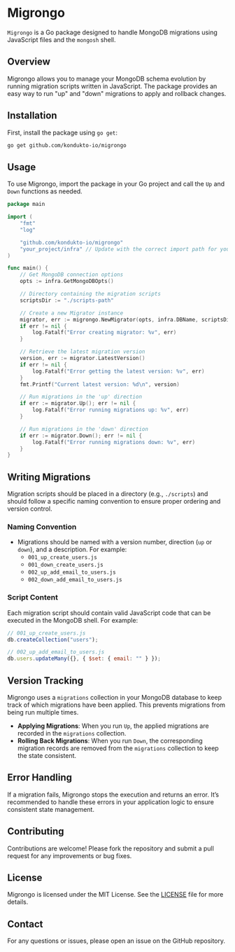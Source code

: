 # Migrongo

`Migrongo` is a Go package designed to handle MongoDB migrations using JavaScript files and the `mongosh` shell.

## Overview

Migrongo allows you to manage your MongoDB schema evolution by running migration scripts written in JavaScript. The package provides an easy way to run "up" and "down" migrations to apply and rollback changes.

## Installation

First, install the package using `go get`:

```bash
go get github.com/kondukto-io/migrongo
```

## Usage

To use Migrongo, import the package in your Go project and call the `Up` and `Down` functions as needed.

```go
package main

import (
	"fmt"
	"log"

	"github.com/kondukto-io/migrongo"
	"your_project/infra" // Update with the correct import path for your infra package
)

func main() {
	// Get MongoDB connection options
	opts := infra.GetMongoDBOpts()

	// Directory containing the migration scripts
	scriptsDir := "./scripts-path"

	// Create a new Migrator instance
	migrator, err := migrongo.NewMigrator(opts, infra.DBName, scriptsDir)
	if err != nil {
		log.Fatalf("Error creating migrator: %v", err)
	}

	// Retrieve the latest migration version
	version, err := migrator.LatestVersion()
	if err != nil {
		log.Fatalf("Error getting the latest version: %v", err)
	}
	fmt.Printf("Current latest version: %d\n", version)

	// Run migrations in the 'up' direction
	if err := migrator.Up(); err != nil {
		log.Fatalf("Error running migrations up: %v", err)
	}

	// Run migrations in the 'down' direction
	if err := migrator.Down(); err != nil {
		log.Fatalf("Error running migrations down: %v", err)
	}
}
```

## Writing Migrations

Migration scripts should be placed in a directory (e.g., `./scripts`) and should follow a specific naming convention to ensure proper ordering and version control.

### Naming Convention

- Migrations should be named with a version number, direction (`up` or `down`), and a description. For example:
    - `001_up_create_users.js`
    - `001_down_create_users.js`
    - `002_up_add_email_to_users.js`
    - `002_down_add_email_to_users.js`

### Script Content

Each migration script should contain valid JavaScript code that can be executed in the MongoDB shell. For example:

```javascript
// 001_up_create_users.js
db.createCollection("users");

// 002_up_add_email_to_users.js
db.users.updateMany({}, { $set: { email: "" } });
```

## Version Tracking

Migrongo uses a `migrations` collection in your MongoDB database to keep track of which migrations have been applied. This prevents migrations from being run multiple times.

- **Applying Migrations**: When you run `Up`, the applied migrations are recorded in the `migrations` collection.
- **Rolling Back Migrations**: When you run `Down`, the corresponding migration records are removed from the `migrations` collection to keep the state consistent.

## Error Handling

If a migration fails, Migrongo stops the execution and returns an error. It’s recommended to handle these errors in your application logic to ensure consistent state management.

## Contributing

Contributions are welcome! Please fork the repository and submit a pull request for any improvements or bug fixes.

## License

Migrongo is licensed under the MIT License. See the [LICENSE](LICENSE) file for more details.

## Contact

For any questions or issues, please open an issue on the GitHub repository.
